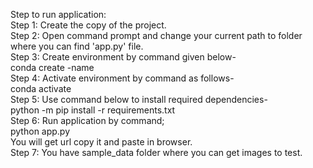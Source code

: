 Step to run application:<br>
Step 1:	Create the copy of the project.<br>
Step 2: Open command prompt and change your current path to folder where you can find 'app.py' file.<br>
Step 3: Create environment by command given below-<br>
conda create -name <environment name><br>
Step 4: Activate environment by command as follows-<br>
conda activate <environment name><br>
Step 5: Use command below to install required dependencies-<br>
python -m pip install -r requirements.txt<br>
Step 6: Run application by command;<br>
python app.py<br>
You will get url copy it and paste in browser.<br>
Step 7: You have sample_data folder where you can get images to test.<br>
